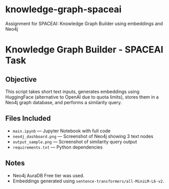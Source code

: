 # knowledge-graph-spaceai
Assignment for SPACEAI: Knowledge Graph Builder using embeddings and Neo4j
# Knowledge Graph Builder - SPACEAI Task

## Objective
This script takes short text inputs, generates embeddings using HuggingFace (alternative to OpenAI due to quota limits), stores them in a Neo4j graph database, and performs a similarity query.

## Files Included
- `main.ipynb` — Jupyter Notebook with full code
- `neo4j_dashboard.png` — Screenshot of Neo4j showing 3 text nodes
- `output_sample.png` — Screenshot of similarity query output
- `requirements.txt` — Python dependencies

## Notes
- Neo4j AuraDB Free tier was used.
- Embeddings generated using `sentence-transformers/all-MiniLM-L6-v2`.
